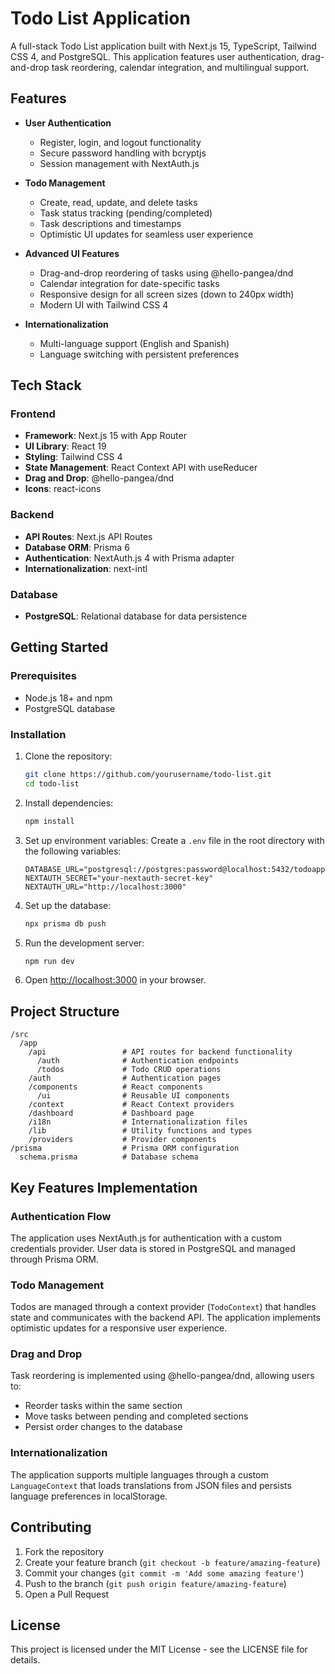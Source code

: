 # Todo List Application

A full-stack Todo List application built with Next.js 15, TypeScript, Tailwind CSS 4, and PostgreSQL. This application features user authentication, drag-and-drop task reordering, calendar integration, and multilingual support.

## Features

- **User Authentication**
  - Register, login, and logout functionality
  - Secure password handling with bcryptjs
  - Session management with NextAuth.js

- **Todo Management**
  - Create, read, update, and delete tasks
  - Task status tracking (pending/completed)
  - Task descriptions and timestamps
  - Optimistic UI updates for seamless user experience

- **Advanced UI Features**
  - Drag-and-drop reordering of tasks using @hello-pangea/dnd
  - Calendar integration for date-specific tasks
  - Responsive design for all screen sizes (down to 240px width)
  - Modern UI with Tailwind CSS 4

- **Internationalization**
  - Multi-language support (English and Spanish)
  - Language switching with persistent preferences

## Tech Stack

### Frontend
- **Framework**: Next.js 15 with App Router
- **UI Library**: React 19
- **Styling**: Tailwind CSS 4
- **State Management**: React Context API with useReducer
- **Drag and Drop**: @hello-pangea/dnd
- **Icons**: react-icons

### Backend
- **API Routes**: Next.js API Routes
- **Database ORM**: Prisma 6
- **Authentication**: NextAuth.js 4 with Prisma adapter
- **Internationalization**: next-intl

### Database
- **PostgreSQL**: Relational database for data persistence

## Getting Started

### Prerequisites

- Node.js 18+ and npm
- PostgreSQL database

### Installation

1. Clone the repository:
   ```bash
   git clone https://github.com/yourusername/todo-list.git
   cd todo-list
   ```

2. Install dependencies:
   ```bash
   npm install
   ```

3. Set up environment variables:
   Create a `.env` file in the root directory with the following variables:
   ```
   DATABASE_URL="postgresql://postgres:password@localhost:5432/todoapp"
   NEXTAUTH_SECRET="your-nextauth-secret-key"
   NEXTAUTH_URL="http://localhost:3000"
   ```

4. Set up the database:
   ```bash
   npx prisma db push
   ```

5. Run the development server:
   ```bash
   npm run dev
   ```

6. Open [http://localhost:3000](http://localhost:3000) in your browser.

## Project Structure

```
/src
  /app
    /api                 # API routes for backend functionality
      /auth              # Authentication endpoints
      /todos             # Todo CRUD operations
    /auth                # Authentication pages
    /components          # React components
      /ui                # Reusable UI components
    /context             # React Context providers
    /dashboard           # Dashboard page
    /i18n                # Internationalization files
    /lib                 # Utility functions and types
    /providers           # Provider components
/prisma                  # Prisma ORM configuration
  schema.prisma          # Database schema
```

## Key Features Implementation

### Authentication Flow

The application uses NextAuth.js for authentication with a custom credentials provider. User data is stored in PostgreSQL and managed through Prisma ORM.

### Todo Management

Todos are managed through a context provider (`TodoContext`) that handles state and communicates with the backend API. The application implements optimistic updates for a responsive user experience.

### Drag and Drop

Task reordering is implemented using @hello-pangea/dnd, allowing users to:
- Reorder tasks within the same section
- Move tasks between pending and completed sections
- Persist order changes to the database

### Internationalization

The application supports multiple languages through a custom `LanguageContext` that loads translations from JSON files and persists language preferences in localStorage.

## Contributing

1. Fork the repository
2. Create your feature branch (`git checkout -b feature/amazing-feature`)
3. Commit your changes (`git commit -m 'Add some amazing feature'`)
4. Push to the branch (`git push origin feature/amazing-feature`)
5. Open a Pull Request

## License

This project is licensed under the MIT License - see the LICENSE file for details.
